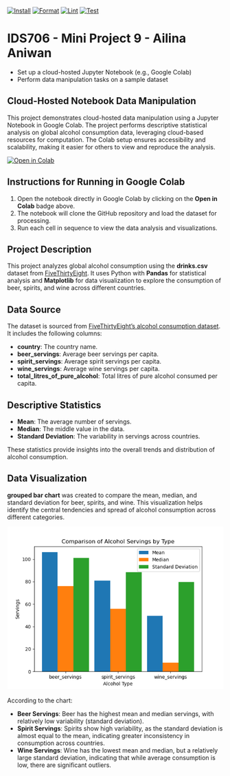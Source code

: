 [![Install](https://github.com/nogibjj/Ailina_Aniwan_Individual_Project_1/actions/workflows/install.yml/badge.svg)](https://github.com/nogibjj/Ailina_Aniwan_Individual_Project_1/actions/workflows/install.yml)
[![Format](https://github.com/nogibjj/Ailina_Aniwan_Individual_Project_1/actions/workflows/format.yml/badge.svg)](https://github.com/nogibjj/Ailina_Aniwan_Individual_Project_1/actions/workflows/format.yml)
[![Lint](https://github.com/nogibjj/Ailina_Aniwan_Individual_Project_1/actions/workflows/lint.yml/badge.svg)](https://github.com/nogibjj/Ailina_Aniwan_Individual_Project_1/actions/workflows/lint.yml)
[![Test](https://github.com/nogibjj/Ailina_Aniwan_Individual_Project_1/actions/workflows/test.yml/badge.svg)](https://github.com/nogibjj/Ailina_Aniwan_Individual_Project_1/actions/workflows/test.yml)
# IDS706 - Mini Project 9 - Ailina Aniwan

- Set up a cloud-hosted Jupyter Notebook (e.g., Google Colab)
- Perform data manipulation tasks on a sample dataset

## Cloud-Hosted Notebook Data Manipulation

This project demonstrates cloud-hosted data manipulation using a Jupyter Notebook in Google Colab. The project performs descriptive statistical analysis on global alcohol consumption data, leveraging cloud-based resources for computation. The Colab setup ensures accessibility and scalability, making it easier for others to view and reproduce the analysis.

[![Open in Colab](https://colab.research.google.com/assets/colab-badge.svg)](https://colab.research.google.com/github/ailina-aniwan/Ailina_Aniwan_Mini_Project_9/blob/main/main.ipynb)

## Instructions for Running in Google Colab

1. Open the notebook directly in Google Colab by clicking on the **Open in Colab** badge above.
2. The notebook will clone the GitHub repository and load the dataset for processing.
3. Run each cell in sequence to view the data analysis and visualizations.


## Project Description
This project analyzes global alcohol consumption using the **drinks.csv** dataset from [FiveThirtyEight](https://github.com/fivethirtyeight/data). It uses Python with **Pandas** for statistical analysis and **Matplotlib** for data visualization to explore the consumption of beer, spirits, and wine across different countries.

## Data Source

The dataset is sourced from [FiveThirtyEight’s alcohol consumption dataset](https://raw.githubusercontent.com/fivethirtyeight/data/master/alcohol-consumption/drinks.csv). It includes the following columns:
- **country**: The country name.
- **beer_servings**: Average beer servings per capita.
- **spirit_servings**: Average spirit servings per capita.
- **wine_servings**: Average wine servings per capita.
- **total_litres_of_pure_alcohol**: Total litres of pure alcohol consumed per capita.

## Descriptive Statistics
- **Mean**: The average number of servings.
- **Median**: The middle value in the data.
- **Standard Deviation**: The variability in servings across countries.

These statistics provide insights into the overall trends and distribution of alcohol consumption.

## Data Visualization

**grouped bar chart** was created to compare the mean, median, and standard deviation for beer, spirits, and wine. This visualization helps identify the central tendencies and spread of alcohol consumption across different categories.

![Data Visualiztion](figure.png)

According to the chart:

- **Beer Servings**: Beer has the highest mean and median servings, with relatively low variability (standard deviation).
- **Spirit Servings**: Spirits show high variability, as the standard deviation is almost equal to the mean, indicating greater inconsistency in consumption across countries.
- **Wine Servings**: Wine has the lowest mean and median, but a relatively large standard deviation, indicating that while average consumption is low, there are significant outliers.

